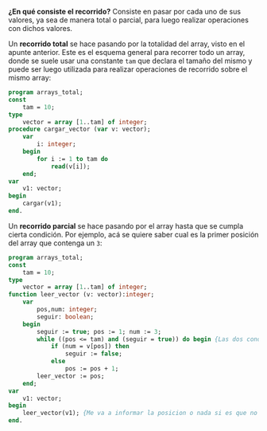 **¿En qué consiste el recorrido?**
Consiste en pasar por cada uno de sus valores, ya sea de manera total o parcial, para luego realizar operaciones con dichos valores.

Un **recorrido total** se hace pasando por la totalidad del array, visto en el apunte anterior. Este es el esquema general para recorrer todo un array, donde se suele usar una constante `tam` que declara el tamaño del mismo y puede ser luego utilizada para realizar operaciones de recorrido sobre el mismo array:

```pascal
program arrays_total;
const
	tam = 10;
type
	vector = array [1..tam] of integer;
procedure cargar_vector (var v: vector);
	var
		i: integer;
	begin
		for i := 1 to tam do
			read(v[i]);
	end;
var
	v1: vector;
begin
	cargar(v1);
end.
```

Un **recorrido parcial** se hace pasando por el array hasta que se cumpla cierta condición. Por ejemplo, acá se quiere saber cual es la primer posición del array que contenga un `3`:

```pascal
program arrays_total;
const
	tam = 10;
type
	vector = array [1..tam] of integer;
function leer_vector (v: vector):integer;
	var
		pos,num: integer;
		seguir: boolean;
	begin
		seguir := true; pos := 1; num := 3;
		while ((pos <= tam) and (seguir = true)) do begin {Las dos condiciones para que no se me termine el largo del vector}
			if (num = v[pos]) then
				seguir := false;
			else
				pos := pos + 1;
		leer_vector := pos;
	end;
var
	v1: vector;
begin
	leer_vector(v1); {Me va a informar la posicion o nada si es que no encuentra}
end.
```